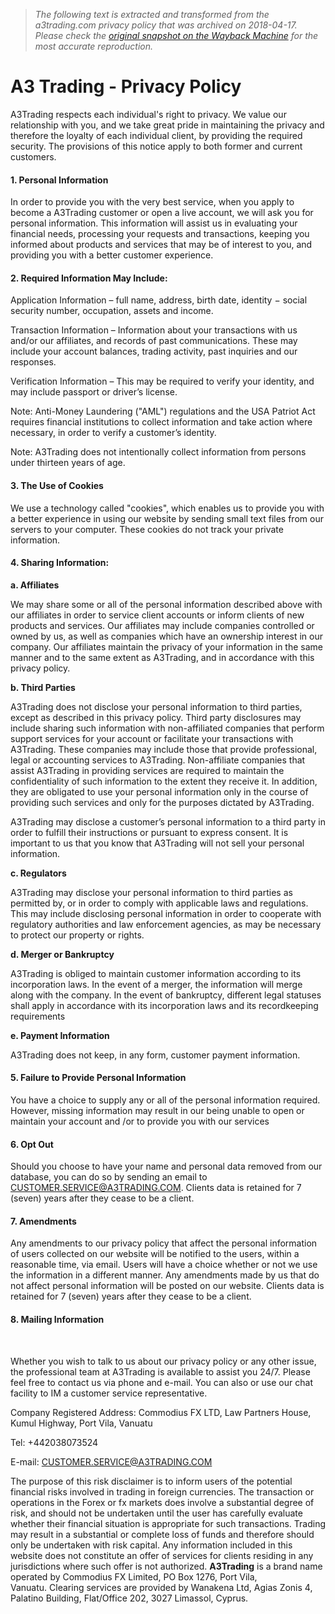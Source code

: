 > *The following text is extracted and transformed from the a3trading.com privacy policy that was archived on 2018-04-17. Please check the [original snapshot on the Wayback Machine](https://web.archive.org/web/20180417011946id_/http%3A//www.a3trading.com/about/privacy-policy) for the most accurate reproduction.*

# A3 Trading - Privacy Policy

A3Trading respects each individual's right to privacy. We value our relationship with you, and we take great pride in maintaining the privacy and therefore the loyalty of each individual client, by providing the required security. The provisions of this notice apply to both former and current customers.

#### 1\. Personal Information

In order to provide you with the very best service, when you apply to become a A3Trading customer or open a live account, we will ask you for personal information. This information will assist us in evaluating your financial needs, processing your requests and transactions, keeping you informed about products and services that may be of interest to you, and providing you with a better customer experience.

#### 2\. Required Information May Include:

Application Information – full name, address, birth date, identity − social security number, occupation, assets and income.

Transaction Information – Information about your transactions with us and/or our affiliates, and records of past communications. These may include your account balances, trading activity, past inquiries and our responses.

Verification Information – This may be required to verify your identity, and may include passport or driver’s license.

Note: Anti-Money Laundering ("AML") regulations and the USA Patriot Act requires financial institutions to collect information and take action where necessary, in order to verify a customer’s identity.

Note: A3Trading does not intentionally collect information from persons under thirteen years of age.

#### 3\. The Use of Cookies

We use a technology called "cookies", which enables us to provide you with a better experience in using our website by sending small text files from our servers to your computer. These cookies do not track your private information.

#### 4\. Sharing Information:

**a. Affiliates**

We may share some or all of the personal information described above with our affiliates in order to service client accounts or inform clients of new products and services. Our affiliates may include companies controlled or owned by us, as well as companies which have an ownership interest in our company. Our affiliates maintain the privacy of your information in the same manner and to the same extent as A3Trading, and in accordance with this privacy policy.

**b. Third Parties**

A3Trading does not disclose your personal information to third parties, except as described in this privacy policy. Third party disclosures may include sharing such information with non-affiliated companies that perform support services for your account or facilitate your transactions with A3Trading. These companies may include those that provide professional, legal or accounting services to A3Trading. Non-affiliate companies that assist A3Trading in providing services are required to maintain the confidentiality of such information to the extent they receive it. In addition, they are obligated to use your personal information only in the course of providing such services and only for the purposes dictated by A3Trading.

A3Trading may disclose a customer’s personal information to a third party in order to fulfill their instructions or pursuant to express consent. It is important to us that you know that A3Trading will not sell your personal information.

**c. Regulators**

A3Trading may disclose your personal information to third parties as permitted by, or in order to comply with applicable laws and regulations. This may include disclosing personal information in order to cooperate with regulatory authorities and law enforcement agencies, as may be necessary to protect our property or rights.

**d. Merger or Bankruptcy**

A3Trading is obliged to maintain customer information according to its incorporation laws. In the event of a merger, the information will merge along with the company. In the event of bankruptcy, different legal statuses shall apply in accordance with its incorporation laws and its recordkeeping requirements

**e. Payment Information**

A3Trading does not keep, in any form, customer payment information.

#### 5\. Failure to Provide Personal Information

You have a choice to supply any or all of the personal information required. However, missing information may result in our being unable to open or maintain your account and /or to provide you with our services

#### 6\. Opt Out

Should you choose to have your name and personal data removed from our database, you can do so by sending an email to CUSTOMER.SERVICE@A3TRADING.COM. Clients data is retained for 7 (seven) years after they cease to be a client.

#### 7\. Amendments

Any amendments to our privacy policy that affect the personal information of users collected on our website will be notified to the users, within a reasonable time, via email. Users will have a choice whether or not we use the information in a different manner. Any amendments made by us that do not affect personal information will be posted on our website. Clients data is retained for 7 (seven) years after they cease to be a client.

#### 8\. Mailing Information

 

Whether you wish to talk to us about our privacy policy or any other issue, the professional team at A3Trading is available to assist you 24/7. Please feel free to contact us via phone and e-mail. You can also or use our chat facility to IM a customer service representative.

Company Registered Address: Commodius FX LTD, Law Partners House, Kumul Highway, Port Vila, Vanuatu

Tel: +442038073524  

E-mail: [CUSTOMER.SERVICE@A3TRADING.COM](mailto:CUSTOMER.SERVICE@A3TRADING.COM "E-mail")

The purpose of this risk disclaimer is to inform users of the potential financial risks involved in trading in foreign currencies. The transaction or operations in the Forex or fx markets does involve a substantial degree of risk, and should not be undertaken until the user has carefully evaluate whether their financial situation is appropriate for such transactions. Trading may result in a substantial or complete loss of funds and therefore should only be undertaken with risk capital. Any information included in this website does not constitute an offer of services for clients residing in any jurisdictions where such offer is not authorized. **A3Trading** is a brand name operated by Commodius FX Limited, PO Box 1276, Port Vila, Vanuatu. Clearing services are provided by Wanakena Ltd, Agias Zonis 4, Palatino Building, Flat/Office 202, 3027 Limassol, Cyprus.
